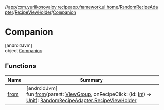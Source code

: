 //[app](../../../../../index.md)/[com.yuriikonovalov.recipeapp.framework.ui.home](../../../index.md)/[RandomRecipeAdapter](../../index.md)/[RecipeViewHolder](../index.md)/[Companion](index.md)

# Companion

[androidJvm]\
object [Companion](index.md)

## Functions

| Name | Summary |
|---|---|
| [from](from.md) | [androidJvm]<br>fun [from](from.md)(parent: [ViewGroup](https://developer.android.com/reference/kotlin/android/view/ViewGroup.html), onRecipeClick: (id: [Int](https://kotlinlang.org/api/latest/jvm/stdlib/kotlin/-int/index.html)) -&gt; [Unit](https://kotlinlang.org/api/latest/jvm/stdlib/kotlin/-unit/index.html)): [RandomRecipeAdapter.RecipeViewHolder](../index.md) |
